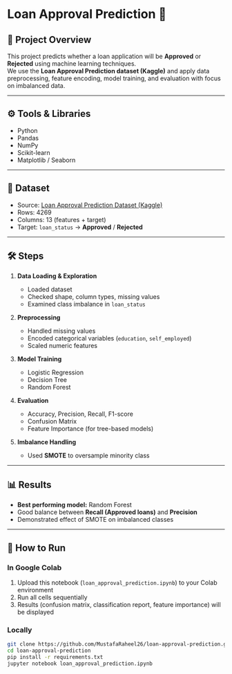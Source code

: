 # Loan Approval Prediction 🏦

## 📌 Project Overview
This project predicts whether a loan application will be **Approved** or **Rejected** using machine learning techniques.  
We use the **Loan Approval Prediction dataset (Kaggle)** and apply data preprocessing, feature encoding, model training, and evaluation with focus on imbalanced data.

---

## ⚙️ Tools & Libraries
- Python  
- Pandas  
- NumPy  
- Scikit-learn  
- Matplotlib / Seaborn  

---

## 📂 Dataset
- Source: [Loan Approval Prediction Dataset (Kaggle)](https://www.kaggle.com/datasets/trinipoor/loan-approval-prediction-dataset)  
- Rows: 4269  
- Columns: 13 (features + target)  
- Target: `loan_status` → **Approved** / **Rejected**

---

## 🛠️ Steps
1. **Data Loading & Exploration**
   - Loaded dataset
   - Checked shape, column types, missing values
   - Examined class imbalance in `loan_status`

2. **Preprocessing**
   - Handled missing values
   - Encoded categorical variables (`education`, `self_employed`)
   - Scaled numeric features

3. **Model Training**
   - Logistic Regression
   - Decision Tree
   - Random Forest

4. **Evaluation**
   - Accuracy, Precision, Recall, F1-score
   - Confusion Matrix
   - Feature Importance (for tree-based models)

5. **Imbalance Handling**
   - Used **SMOTE** to oversample minority class

---

## 📊 Results
- **Best performing model:** Random Forest  
- Good balance between **Recall (Approved loans)** and **Precision**  
- Demonstrated effect of SMOTE on imbalanced classes  

---

## 🚀 How to Run
### In Google Colab
1. Upload this notebook (`loan_approval_prediction.ipynb`) to your Colab environment  
2. Run all cells sequentially  
3. Results (confusion matrix, classification report, feature importance) will be displayed  

### Locally
```bash
git clone https://github.com/MustafaRaheel26/loan-approval-prediction.git
cd loan-approval-prediction
pip install -r requirements.txt
jupyter notebook loan_approval_prediction.ipynb
